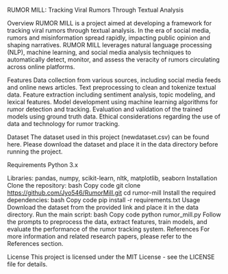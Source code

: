 RUMOR MILL: Tracking Viral Rumors Through Textual Analysis

Overview
RUMOR MILL is a project aimed at developing a framework for tracking viral rumors through textual analysis. In the era of social media, rumors and misinformation spread rapidly, impacting public opinion and shaping narratives. RUMOR MILL leverages natural language processing (NLP), machine learning, and social media analysis techniques to automatically detect, monitor, and assess the veracity of rumors circulating across online platforms.


Features
Data collection from various sources, including social media feeds and online news articles.
Text preprocessing to clean and tokenize textual data.
Feature extraction including sentiment analysis, topic modeling, and lexical features.
Model development using machine learning algorithms for rumor detection and tracking.
Evaluation and validation of the trained models using ground truth data.
Ethical considerations regarding the use of data and technology for rumor tracking.

Dataset
The dataset used in this project (newdataset.csv) can be found here. Please download the dataset and place it in the data directory before running the project.

Requirements
Python 3.x

Libraries: pandas, numpy, scikit-learn, nltk, matplotlib, seaborn
Installation
Clone the repository:
bash
Copy code
git clone https://github.com/Jyo546/RumorMill.git
cd rumor-mill
Install the required dependencies:
bash
Copy code
pip install -r requirements.txt
Usage
Download the dataset from the provided link and place it in the data directory.
Run the main script:
bash
Copy code
python rumor_mill.py
Follow the prompts to preprocess the data, extract features, train models, and evaluate the performance of the rumor tracking system.
References
For more information and related research papers, please refer to the References section.

License
This project is licensed under the MIT License - see the LICENSE file for details.
